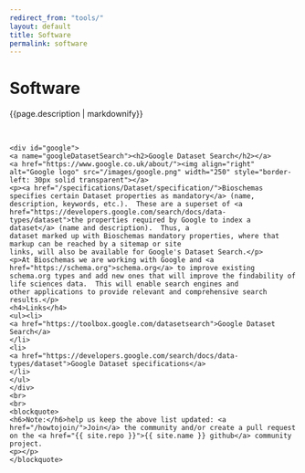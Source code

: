 ```yaml
---
redirect_from: "tools/"
layout: default
title: Software
permalink: software
---
```


<div>
    <h1>Software</h1>
    <p>{{page.description | markdownify}}</p><br>

    <div id="google">
    <a name="googleDatasetSearch"><h2>Google Dataset Search</h2></a>
    <a href="https://www.google.co.uk/about/"><img align="right" alt="Google logo" src="/images/google.png" width="250" style="border-left: 30px solid transparent"></a>
    <p><a href="/specifications/Dataset/specification/">Bioschemas specifies certain Dataset properties as mandatory</a> (name, description, keywords, etc.).  These are a superset of <a href="https://developers.google.com/search/docs/data-types/dataset">the properties required by Google to index a dataset</a> (name and description).  Thus, a
    dataset marked up with Bioschemas mandatory properties, where that markup can be reached by a sitemap or site
    links, will also be available for Google's Dataset Search.</p>
    <p>At Bioschemas we are working with Google and <a href="https://schema.org">schema.org</a> to improve existing schema.org types and add new ones that will improve the findability of life sciences data.  This will enable search engines and
    other applications to provide relevant and comprehensive search results.</p>
    <h4>Links</h4>
    <ul><li>
    <a href="https://toolbox.google.com/datasetsearch">Google Dataset Search</a>
    </li>
    <li>
    <a href="https://developers.google.com/search/docs/data-types/dataset">Google Dataset specifications</a>
    </li>
    </ul>
    </div>
    <br>
    <br>
    <blockquote>
    <h6>Note:</h6>help us keep the above list updated: <a href="/howtojoin/">Join</a> the community and/or create a pull request on the <a href="{{ site.repo }}">{{ site.name }} github</a> community project.
    <p></p>
    </blockquote>
</div>
